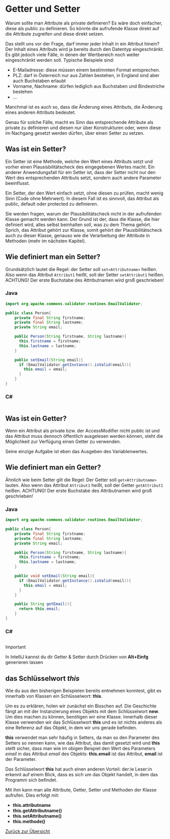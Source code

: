# Getter und Setter

Warum sollte man Attribute als private definieren? Es wäre doch einfacher, diese als public zu definieren. So könnte die aufrufende Klasse direkt auf die Attribute zugreifen und diese direkt setzen. 

Das stellt uns vor der Frage, darf immer jeder Inhalt in ein Attribut hinein? Der Inhalt eines Attributs wird ja bereits durch den Datentyp eingeschränkt. Es gibt jedoch viele Fälle, in denen der Wertbereich noch weiter eingeschränkt werden soll. Typische Beispiele sind:
- E-Mailadresse: diese müssen einem bestimmten Format entsprechen.
- PLZ: darf in Österreich nur aus Zahlen bestehen, in England sind aber auch Buchstaben erlaubt
- Vorname, Nachname: dürfen lediglich aus Buchstaben und Bindestriche bestehen
- ...

Manchmal ist es auch so, dass die Änderung eines Attributs, die Änderung eines anderen Attributs bedeutet. 

Genau für solche Fälle, macht es Sinn das entsprechende Attribute als private zu definieren und diesen nur über Konstrukturen oder, wenn diese im Nachgang gesetzt werden dürfen, über einen Setter zu setzen.

## Was ist ein Setter?

Ein Setter ist eine Methode, welche den Wert eines Attributs setzt und vorher einen Plausisbilitätscheck des eingegebenen Wertes macht. Ein anderer Anwendungsfall für ein Setter ist, dass der Setter nicht nur den Wert des entsprechenden Attributs setzt, sondern auch andere Parameter beeinflusst.

Ein Setter, der den Wert einfach setzt, ohne diesen zu prüfen, macht wenig Sinn (Code ohne Mehrwert). In diesem Fall ist es sinnvoll, das Attribut als public, default oder protected zu definieren.

Sie werden fragen, warum der Plausibilitätscheck nicht in der aufrufenden Klasse gemacht werden kann. Der Grund ist der, dass die Klasse, die hier definiert wird, alles selbst beinhalten soll, was zu dem Thema gehört. Sprich, das Attribut gehört zur Klasse, somit gehört der Plausibilitätscheck auch zu dieser Klasse, genauso wie die Verarbeitung der Attribute in Methoden (mehr im nächsten Kapitel).

## Wie definiert man ein Setter?

Grundsätzlich lautet die Regel: der Setter soll `set<Attributname>` heißen. Also wenn das Attribut `Attribut1` heißt, soll der Setter `setAttribut1` heißen. ACHTUNG! Der erste Buchstabe des Attributnamen wird groß geschrieben!

### Java 

```Java
import org.apache.commons.validator.routines.EmailValidator;

public class Person{
    private final String firstname;
    private final String lastname;
    private String email;

    public Person(String firstname, String lastname){
      this.firstname = firstname;
      this.lastname = lastname;
    }

    public setEmail(String email){
      if (EmailValidator.getInstance().isValid(email)){
        this.email = email;
      }
    }
}
```
### C# 

```c#

```

## Was ist ein Getter?

Wenn ein Attribut als private bzw. der AccessModifier nicht public ist und das Attribut muss dennoch öffentlich ausgelesen werden können, steht die Möglichkeit zur Verfügung einen Getter zu verwenden. 

Seine einzige Aufgabe ist eben das Ausgeben des Variablenwertes. 

## Wie definiert man ein Getter?

Ähnlich wie beim Setter gilt die Regel: Der Getter soll `get<Attributname>` lauten. Also wenn das Attribut `Attribut1` heißt, soll der Getter `getAttribut1` heißen. ACHTUNG! Der erste Buchstabe des Attributnamen wird groß geschrieben!

### Java 

```Java
import org.apache.commons.validator.routines.EmailValidator;

public class Person{
    private final String firstname;
    private final String lastname;
    private String email;

    public Person(String firstname, String lastname){
      this.firstname = firstname;
      this.lastname = lastname;
    }

    public void setEmail(String email){
      if (EmailValidator.getInstance().isValid(email)){
        this.email = email;
      }
    }

    public String getEmail(){
      return this.email;
    }
}
```

### C# 

```c#

```

> [!IMPORTANT]
> In IntelliJ kannst du dir Getter & Setter durch Drücken von **Alt+Einfg** generieren lassen

## das Schlüsselwort *this*

Wie du aus den bisherigen Beispielen bereits entnehmen konntest, gibt es innerhalb von Klassen ein Schlüsselwort: **this**.

Um es zu erklären, holen wir zunächst ein Bisschen auf. Die Geschichte fängt an mit der Instanzierung eines Objekts mit dem Schlüsselwort **new**. Um dies machen zu können, benötigen wir eine Klasse. Innerhalb dieser Klasse verwenden wir das Schlüsselwort **this** und es ist nichts anderes als eine Referenz auf das Objekt, in dem wir uns gerade befinden.

**this** verwendet man sehr häufig in Setters, da man so den Parameter des Setters so nennen kann, wie das Attribut, das damit gesetzt wird und **this** stellt sicher, dass man wie im obigen Beispiel den Wert des Parameters *email* in das Attribut *email* des Objekts: **this.email** ist das Attribut, **email** ist der Parameter.

Das Schlüsselwort **this** hat auch einen anderen Vorteil: der:ie Leser:in erkennt auf einem Blick, dass es sich um das Objekt handelt, in dem das Programm sich befindet. 

Mit ihm kann man alle Attribute, Getter, Setter und Methoden der Klasse aufrufen. Dies erfolgt mit:
- **this.attributname**
- **this.getAttributname()**
- **this.setAttributname()**
- **this.methode()**

[Zurück zur Übersicht](README.md)